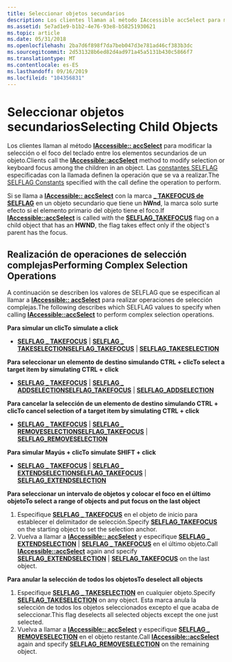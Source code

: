 ```yaml
---
title: Seleccionar objetos secundarios
description: Los clientes llaman al método IAccessible accSelect para modificar la selección o el foco del teclado entre los elementos secundarios de un objeto. Las constantes SELFLAG especificadas con la llamada definen la operación que se va a realizar.
ms.assetid: 5e7ad1e9-b1b2-4e76-93e8-b58251930621
ms.topic: article
ms.date: 05/31/2018
ms.openlocfilehash: 2ba7d6f898f7da7beb047d3e781ad46cf383b3dc
ms.sourcegitcommit: 2d531328b6ed82d4ad971a45a5131b430c5866f7
ms.translationtype: MT
ms.contentlocale: es-ES
ms.lasthandoff: 09/16/2019
ms.locfileid: "104356831"
---
```

# <a name="selecting-child-objects"></a><span data-ttu-id="aaa2f-104">Seleccionar objetos secundarios</span><span class="sxs-lookup"><span data-stu-id="aaa2f-104">Selecting Child Objects</span></span>

<span data-ttu-id="aaa2f-105">Los clientes llaman al método [**IAccessible:: accSelect**](/windows/desktop/api/Oleacc/nf-oleacc-iaccessible-accselect) para modificar la selección o el foco del teclado entre los elementos secundarios de un objeto.</span><span class="sxs-lookup"><span data-stu-id="aaa2f-105">Clients call the [**IAccessible::accSelect**](/windows/desktop/api/Oleacc/nf-oleacc-iaccessible-accselect) method to modify selection or keyboard focus among the children in an object.</span></span> <span data-ttu-id="aaa2f-106">Las [constantes SELFLAG](selflag.md) especificadas con la llamada definen la operación que se va a realizar.</span><span class="sxs-lookup"><span data-stu-id="aaa2f-106">The [SELFLAG Constants](selflag.md) specified with the call define the operation to perform.</span></span>

<span data-ttu-id="aaa2f-107">Si se llama a [**IAccessible:: accSelect**](/windows/desktop/api/Oleacc/nf-oleacc-iaccessible-accselect) con la marca [**\_ TAKEFOCUS de SELFLAG**](selflag.md) en un objeto secundario que tiene un **hWnd**, la marca solo surte efecto si el elemento primario del objeto tiene el foco.</span><span class="sxs-lookup"><span data-stu-id="aaa2f-107">If [**IAccessible::accSelect**](/windows/desktop/api/Oleacc/nf-oleacc-iaccessible-accselect) is called with the [**SELFLAG\_TAKEFOCUS**](selflag.md) flag on a child object that has an **HWND**, the flag takes effect only if the object's parent has the focus.</span></span>

## <a name="performing-complex-selection-operations"></a><span data-ttu-id="aaa2f-108">Realización de operaciones de selección complejas</span><span class="sxs-lookup"><span data-stu-id="aaa2f-108">Performing Complex Selection Operations</span></span>

<span data-ttu-id="aaa2f-109">A continuación se describen los valores de SELFLAG que se especifican al llamar a [**IAccessible:: accSelect**](/windows/desktop/api/Oleacc/nf-oleacc-iaccessible-accselect) para realizar operaciones de selección complejas.</span><span class="sxs-lookup"><span data-stu-id="aaa2f-109">The following describes which SELFLAG values to specify when calling [**IAccessible::accSelect**](/windows/desktop/api/Oleacc/nf-oleacc-iaccessible-accselect) to perform complex selection operations.</span></span>

<span data-ttu-id="aaa2f-110">**Para simular un clic**</span><span class="sxs-lookup"><span data-stu-id="aaa2f-110">**To simulate a click**</span></span>

-   <span data-ttu-id="aaa2f-111">[**SELFLAG \_ TAKEFOCUS**](selflag.md) \| [ **SELFLAG \_ TAKESELECTION**](selflag.md)</span><span class="sxs-lookup"><span data-stu-id="aaa2f-111">[**SELFLAG\_TAKEFOCUS**](selflag.md) \| [**SELFLAG\_TAKESELECTION**](selflag.md)</span></span>

<span data-ttu-id="aaa2f-112">**Para seleccionar un elemento de destino simulando CTRL + clic**</span><span class="sxs-lookup"><span data-stu-id="aaa2f-112">**To select a target item by simulating CTRL + click**</span></span>

-   <span data-ttu-id="aaa2f-113">[**SELFLAG \_ TAKEFOCUS**](selflag.md) \| [ **SELFLAG \_ ADDSELECTION**](selflag.md)</span><span class="sxs-lookup"><span data-stu-id="aaa2f-113">[**SELFLAG\_TAKEFOCUS**](selflag.md) \| [**SELFLAG\_ADDSELECTION**](selflag.md)</span></span>

<span data-ttu-id="aaa2f-114">**Para cancelar la selección de un elemento de destino simulando CTRL + clic**</span><span class="sxs-lookup"><span data-stu-id="aaa2f-114">**To cancel selection of a target item by simulating CTRL + click**</span></span>

-   <span data-ttu-id="aaa2f-115">[**SELFLAG \_ TAKEFOCUS**](selflag.md) \| [ **SELFLAG \_ REMOVESELECTION**](selflag.md)</span><span class="sxs-lookup"><span data-stu-id="aaa2f-115">[**SELFLAG\_TAKEFOCUS**](selflag.md) \| [**SELFLAG\_REMOVESELECTION**](selflag.md)</span></span>

<span data-ttu-id="aaa2f-116">**Para simular Mayús + clic**</span><span class="sxs-lookup"><span data-stu-id="aaa2f-116">**To simulate SHIFT + click**</span></span>

-   <span data-ttu-id="aaa2f-117">[**SELFLAG \_ TAKEFOCUS**](selflag.md) \| [ **SELFLAG \_ EXTENDSELECTION**](selflag.md)</span><span class="sxs-lookup"><span data-stu-id="aaa2f-117">[**SELFLAG\_TAKEFOCUS**](selflag.md) \| [**SELFLAG\_EXTENDSELECTION**](selflag.md)</span></span>

<span data-ttu-id="aaa2f-118">**Para seleccionar un intervalo de objetos y colocar el foco en el último objeto**</span><span class="sxs-lookup"><span data-stu-id="aaa2f-118">**To select a range of objects and put focus on the last object**</span></span>

1.  <span data-ttu-id="aaa2f-119">Especifique [**SELFLAG \_ TAKEFOCUS**](selflag.md) en el objeto de inicio para establecer el delimitador de selección.</span><span class="sxs-lookup"><span data-stu-id="aaa2f-119">Specify [**SELFLAG\_TAKEFOCUS**](selflag.md) on the starting object to set the selection anchor.</span></span>
2.  <span data-ttu-id="aaa2f-120">Vuelva a llamar a [**IAccessible:: accSelect**](/windows/desktop/api/Oleacc/nf-oleacc-iaccessible-accselect) y especifique [**SELFLAG \_ EXTENDSELECTION**](selflag.md) \| [**SELFLAG \_ TAKEFOCUS**](selflag.md) en el último objeto.</span><span class="sxs-lookup"><span data-stu-id="aaa2f-120">Call [**IAccessible::accSelect**](/windows/desktop/api/Oleacc/nf-oleacc-iaccessible-accselect) again and specify [**SELFLAG\_EXTENDSELECTION**](selflag.md) \| [**SELFLAG\_TAKEFOCUS**](selflag.md) on the last object.</span></span>

<span data-ttu-id="aaa2f-121">**Para anular la selección de todos los objetos**</span><span class="sxs-lookup"><span data-stu-id="aaa2f-121">**To deselect all objects**</span></span>

1.  <span data-ttu-id="aaa2f-122">Especifique [**SELFLAG \_ TAKESELECTION**](selflag.md) en cualquier objeto.</span><span class="sxs-lookup"><span data-stu-id="aaa2f-122">Specify [**SELFLAG\_TAKESELECTION**](selflag.md) on any object.</span></span> <span data-ttu-id="aaa2f-123">Esta marca anula la selección de todos los objetos seleccionados excepto el que acaba de seleccionar.</span><span class="sxs-lookup"><span data-stu-id="aaa2f-123">This flag deselects all selected objects except the one just selected.</span></span>
2.  <span data-ttu-id="aaa2f-124">Vuelva a llamar a [**IAccessible:: accSelect**](/windows/desktop/api/Oleacc/nf-oleacc-iaccessible-accselect) y especifique [**SELFLAG \_ REMOVESELECTION**](selflag.md) en el objeto restante.</span><span class="sxs-lookup"><span data-stu-id="aaa2f-124">Call [**IAccessible::accSelect**](/windows/desktop/api/Oleacc/nf-oleacc-iaccessible-accselect) again and specify [**SELFLAG\_REMOVESELECTION**](selflag.md) on the remaining object.</span></span>

 

 




